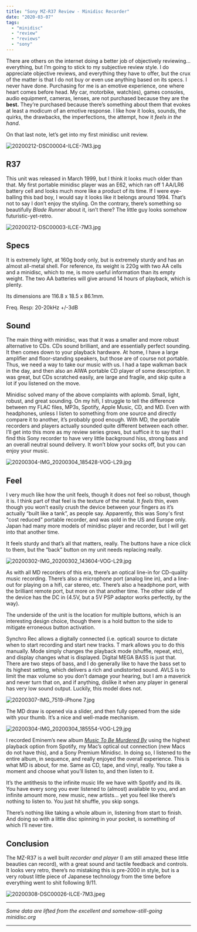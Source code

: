 ```yaml
---
title: "Sony MZ-R37 Review - Minidisc Recorder"
date: "2020-03-07"
tags: 
  - "minidisc"
  - "review"
  - "reviews"
  - "sony"
---
```


There are others on the internet doing a better job of objectively reviewing… everything, but I’m going to stick to my subjective review style. I do appreciate objective reviews, and everything they have to offer, but the crux of the matter is that I do not buy or even use anything based on its specs. I never have done. Purchasing for me is an emotive experience, one where heart comes before head. My car, motorbike, watch(es), games consoles, audio equipment, cameras, lenses, are not purchased because they are the **best.** They’re purchased because there’s something about them that evokes at least a modicum of an emotive response. I like how it looks, sounds, the quirks, the drawbacks, the imperfections, the attempt, how it _feels in the hand_.

On that last note, let’s get into my first minidisc unit review.

![20200212-DSC00004-ILCE-7M3.jpg](/assets/images/9b69e-20200212-dsc00004-ilce-7m3.jpg)

## R37

This unit was released in March 1999, but I think it looks much older than that. My first portable minidisc player was an E62, which ran off 1 AA/LR6 battery cell and looks much more like a product of its time. If I were eye-balling this bad boy, I would say it looks like it belongs around 1994. That’s not to say I don’t enjoy the styling. On the contrary, there’s something so beautifully _Blade Runner_ about it, isn’t there? The little guy looks somehow futuristic-yet-retro.

![20200212-DSC00003-ILCE-7M3.jpg](/assets/images/1910f-20200212-dsc00003-ilce-7m3.jpg)

## Specs

It is extremely light, at 160g body only, but is extremely sturdy and has an almost all-metal shell. For reference, its weight is 220g with two AA cells and a minidisc, which to me, is more useful information than its empty weight. The two AA batteries will give around 14 hours of playback, which is plenty.

Its dimensions are 116.8 x 18.5 x 86.1mm.

Freq. Resp: 20-20kHz +/-3dB

## Sound

The main thing with minidisc, was that it was a smaller and more robust alternative to CDs. CDs sound brilliant, and are essentially perfect sounding. It then comes down to your playback hardware. At home, I have a large amplifier and floor-standing speakers, but those are of course not portable. Thus, we need a way to take our music with us. I had a tape walkman back in the day, and then also an AIWA portable CD player of some description. It was great, but CDs scratched easily, are large and fragile, and skip quite a lot if you listened on the move.

Minidisc solved many of the above complaints with aplomb. Small, light, robust, and great sounding. On my hifi, I struggle to tell the difference between my FLAC files, MP3s, Spotify, Apple Music, CD, and MD. Even with headphones, unless I listen to something from one source and directly compare it to another, it’s probably good enough. With MD, the portable recorders and players actually sounded quite different between each other. I’ll get into this more as my review series grows, but suffice it to say that I find this Sony recorder to have very little background hiss, strong bass and an overall neutral sound delivery. It won’t blow your socks off, but you can enjoy your music.

![20200304-IMG_20200304_185428-VOG-L29.jpg](/assets/images/7b57d-20200304-img_20200304_185428-vog-l29.jpg)

## Feel

I very much like how the unit feels, though it does not feel so robust, though it is. I think part of that feel is the texture of the metal. It _feels_ thin, even though you won’t easily crush the device between your fingers as it’s actually “built like a tank”, as people say. Apparently, this was Sony's first "cost reduced" portable recorder, and was sold in the US and Europe only. Japan had many more models of minidisc player and recorder, but I will get into that another time.

It feels sturdy and that’s all that matters, really. The buttons have a nice click to them, but the “back” button on my unit needs replacing really.

![20200302-IMG_20200302_143604-VOG-L29.jpg](/assets/images/bea54-20200302-img_20200302_143604-vog-l29.jpg)

As with all MD recorders of this era, there’s an optical line-in for CD-quality music recording. There’s also a microphone port (analog line in), and a line-out for playing on a hifi, car stereo, etc. There’s also a headphone port, with the brilliant remote port, but more on that another time. The other side of the device has the DC in (4.5V, but a 5V PSP adaptor works perfectly, by the way).

The underside of the unit is the location for multiple buttons, which is an interesting design choice, though there is a hold button to the side to mitigate erroneous button activation.

Synchro Rec allows a digitally connected (i.e. optical) source to dictate when to start recording and start new tracks. T mark allows you to do this manually. Mode simply changes the playback mode (shuffle, repeat, etc), and display changes what is displayed. Digital MEGA BASS is just that. There are two steps of bass, and I do generally like to have the bass set to its highest setting, which delivers a rich and undistorted sound. AVLS is to limit the max volume so you don’t damage your hearing, but I am a maverick and never turn that on, and if anything, dislike it when any player in general has very low sound output. Luckily, this model does not.

![20200307-IMG_7519-iPhone 7.jpg](/assets/images/c9160-20200307-img_7519-iphone7.jpg)

The MD draw is opened via a slider, and then fully opened from the side with your thumb. It’s a nice and well-made mechanism.

![20200304-IMG_20200304_185554-VOG-L29.jpg](/assets/images/32dc2-20200304-img_20200304_185554-vog-l29.jpg)

I recorded Eminem’s new album [_Music To Be Murdered By_](https://open.spotify.com/album/4otkd9As6YaxxEkIjXPiZ6) using the highest playback option from Spotify, my Mac’s optical out connection (new Macs do not have this), and a Sony Premium Minidisc. In doing so, I listened to the entire album, in sequence, and really enjoyed the overall experience. This is what MD is about, for me. Same as CD, tape, and vinyl, really. You take a moment and choose what you’ll listen to, and then listen to it.

It’s the antithesis to the infinite music life we have with Spotify and its ilk. You have every song you ever listened to (almost) available to you, and an infinite amount more, new music, new artists… yet you feel like there’s nothing to listen to. You just hit shuffle, you skip songs.

There’s nothing like taking a whole album in, listening from start to finish. And doing so with a little disc spinning in your pocket, is something of which I’ll never tire.

## Conclusion

The MZ-R37 is a well built _recorder and player_ (I am still amazed these little beauties can record), with a great sound and tactile feedback and controls. It looks very retro, there’s no mistaking this is pre-2000 in style, but is a very robust little piece of Japanese technology from the time before everything went to shit following 9/11.

  

![20200308-DSC00026-ILCE-7M3.jpeg](/assets/images/e9890-20200308-dsc00026-ilce-7m3.jpeg)

* * *

_Some data are lifted from the excellent and somehow-still-going minidisc.org_

* * *
